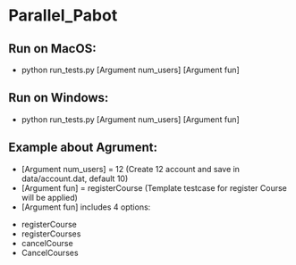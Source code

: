 # Parallel_Pabot

## Run on MacOS:
- python run_tests.py [Argument num_users] [Argument fun]
## Run on Windows:
- python run_tests.py [Argument num_users] [Argument fun]
## Example about Agrument:
- [Argument num_users] = 12 (Create 12 account and save in data/account.dat, default 10)
- [Argument fun] =  registerCourse (Template testcase for register Course will be applied)
- [Argument fun] includes 4 options:
+ registerCourse
+ registerCourses
+ cancelCourse
+ CancelCourses
